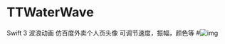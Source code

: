 # TTWaterWave
Swift 3 波浪动画 仿百度外卖个人页头像 可调节速度，振幅，颜色等
#![img](https://github.com/tiantianfang/TTWaterWave/blob/master/TTWaterWave/bbbb.gif?raw=true)
